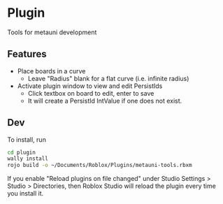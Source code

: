 # Plugin

Tools for metauni development

## Features
- Place boards in a curve
	- Leave "Radius" blank for a flat curve (i.e. infinite radius)
- Activate plugin window to view and edit PersistIds
	- Click textbox on board to edit, enter to save
	- It will create a PersistId IntValue if one does not exist.

## Dev
To install, run 
```bash
cd plugin
wally install
rojo build -o ~/Documents/Roblox/Plugins/metauni-tools.rbxm
```

If you enable "Reload plugins on file changed" under Studio Settings > Studio > Directories,
then Roblox Studio will reload the plugin every time you install it.